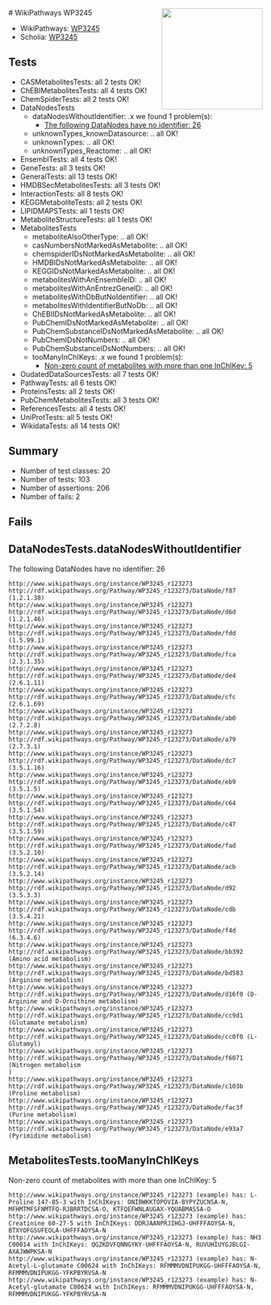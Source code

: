 <img style="float: right; width: 200px" src="https://upload.wikimedia.org/wikipedia/commons/thumb/8/83/Wplogo_with_text_500.png/640px-Wplogo_with_text_500.png" />
# WikiPathways WP3245

* WikiPathways: [WP3245](https://new.wikipathways.org/pathways/WP3245)
* Scholia: [WP3245](https://scholia.toolforge.org/wikipathways/WP3245)
## Tests
* CASMetabolitesTests: all 2 tests OK!
* ChEBIMetabolitesTests: all 4 tests OK!
* ChemSpiderTests: all 2 tests OK!
* DataNodesTests
    * dataNodesWithoutIdentifier: .x we found 1 problem(s):
        * [The following DataNodes have no identifier: 26](#8792c4b5)
    * unknownTypes_knownDatasource: .. all OK!
    * unknownTypes: .. all OK!
    * unknownTypes_Reactome: .. all OK!
* EnsemblTests: all 4 tests OK!
* GeneTests: all 3 tests OK!
* GeneralTests: all 13 tests OK!
* HMDBSecMetabolitesTests: all 3 tests OK!
* InteractionTests: all 8 tests OK!
* KEGGMetaboliteTests: all 2 tests OK!
* LIPIDMAPSTests: all 1 tests OK!
* MetaboliteStructureTests: all 1 tests OK!
* MetabolitesTests
    * metaboliteAlsoOtherType: .. all OK!
    * casNumbersNotMarkedAsMetabolite: .. all OK!
    * chemspiderIDsNotMarkedAsMetabolite: .. all OK!
    * HMDBIDsNotMarkedAsMetabolite: .. all OK!
    * KEGGIDsNotMarkedAsMetabolite: .. all OK!
    * metabolitesWithAnEnsembleID: .. all OK!
    * metabolitesWithAnEntrezGeneID: .. all OK!
    * metabolitesWithDbButNoIdentifier: .. all OK!
    * metabolitesWithIdentifierButNoDb: .. all OK!
    * ChEBIIDsNotMarkedAsMetabolite: .. all OK!
    * PubChemIDsNotMarkedAsMetabolite: .. all OK!
    * PubChemSubstanceIDsNotMarkedAsMetabolite: .. all OK!
    * PubChemIDsNotNumbers: .. all OK!
    * PubChemSubstanceIDsNotNumbers: .. all OK!
    * tooManyInChIKeys: .x we found 1 problem(s):
        * [Non-zero count of metabolites with more than one InChIKey: 5](#a4e40382)
* OudatedDataSourcesTests: all 7 tests OK!
* PathwayTests: all 6 tests OK!
* ProteinsTests: all 2 tests OK!
* PubChemMetabolitesTests: all 3 tests OK!
* ReferencesTests: all 4 tests OK!
* UniProtTests: all 5 tests OK!
* WikidataTests: all 14 tests OK!


## Summary

* Number of test classes: 20
* Number of tests: 103
* Number of assertions: 206
* Number of fails: 2

## Fails

<a name="8792c4b5" />

## DataNodesTests.dataNodesWithoutIdentifier

The following DataNodes have no identifier: 26
```
http://www.wikipathways.org/instance/WP3245_r123273 http://rdf.wikipathways.org/Pathway/WP3245_r123273/DataNode/f87 (1.2.1.38)
http://www.wikipathways.org/instance/WP3245_r123273 http://rdf.wikipathways.org/Pathway/WP3245_r123273/DataNode/d6d (1.2.1.46)
http://www.wikipathways.org/instance/WP3245_r123273 http://rdf.wikipathways.org/Pathway/WP3245_r123273/DataNode/fdd (1.5.99.1)
http://www.wikipathways.org/instance/WP3245_r123273 http://rdf.wikipathways.org/Pathway/WP3245_r123273/DataNode/fca (2.3.1.35)
http://www.wikipathways.org/instance/WP3245_r123273 http://rdf.wikipathways.org/Pathway/WP3245_r123273/DataNode/de4 (2.6.1.11)
http://www.wikipathways.org/instance/WP3245_r123273 http://rdf.wikipathways.org/Pathway/WP3245_r123273/DataNode/cfc (2.6.1.69)
http://www.wikipathways.org/instance/WP3245_r123273 http://rdf.wikipathways.org/Pathway/WP3245_r123273/DataNode/ab0 (2.7.2.8)
http://www.wikipathways.org/instance/WP3245_r123273 http://rdf.wikipathways.org/Pathway/WP3245_r123273/DataNode/a79 (2.7.3.1)
http://www.wikipathways.org/instance/WP3245_r123273 http://rdf.wikipathways.org/Pathway/WP3245_r123273/DataNode/dc7 (3.5.1.16)
http://www.wikipathways.org/instance/WP3245_r123273 http://rdf.wikipathways.org/Pathway/WP3245_r123273/DataNode/eb9 (3.5.1.5)
http://www.wikipathways.org/instance/WP3245_r123273 http://rdf.wikipathways.org/Pathway/WP3245_r123273/DataNode/c64 (3.5.1.54)
http://www.wikipathways.org/instance/WP3245_r123273 http://rdf.wikipathways.org/Pathway/WP3245_r123273/DataNode/c47 (3.5.1.59)
http://www.wikipathways.org/instance/WP3245_r123273 http://rdf.wikipathways.org/Pathway/WP3245_r123273/DataNode/fad (3.5.2.10)
http://www.wikipathways.org/instance/WP3245_r123273 http://rdf.wikipathways.org/Pathway/WP3245_r123273/DataNode/acb (3.5.2.14)
http://www.wikipathways.org/instance/WP3245_r123273 http://rdf.wikipathways.org/Pathway/WP3245_r123273/DataNode/d92 (3.5.3.3)
http://www.wikipathways.org/instance/WP3245_r123273 http://rdf.wikipathways.org/Pathway/WP3245_r123273/DataNode/cdb (3.5.4.21)
http://www.wikipathways.org/instance/WP3245_r123273 http://rdf.wikipathways.org/Pathway/WP3245_r123273/DataNode/f4d (6.3.4.6)
http://www.wikipathways.org/instance/WP3245_r123273 http://rdf.wikipathways.org/Pathway/WP3245_r123273/DataNode/bb392 (Amino acid metabolism)
http://www.wikipathways.org/instance/WP3245_r123273 http://rdf.wikipathways.org/Pathway/WP3245_r123273/DataNode/bd583 (Arginine metabolism)
http://www.wikipathways.org/instance/WP3245_r123273 http://rdf.wikipathways.org/Pathway/WP3245_r123273/DataNode/d16f0 (D-Arginine and D-Ornithine metabolism)
http://www.wikipathways.org/instance/WP3245_r123273 http://rdf.wikipathways.org/Pathway/WP3245_r123273/DataNode/cc9d1 (Glutamate metabolism)
http://www.wikipathways.org/instance/WP3245_r123273 http://rdf.wikipathways.org/Pathway/WP3245_r123273/DataNode/cc0f0 (L-Glutamyl)
http://www.wikipathways.org/instance/WP3245_r123273 http://rdf.wikipathways.org/Pathway/WP3245_r123273/DataNode/f6071 (Nitrogen metabolism
)
http://www.wikipathways.org/instance/WP3245_r123273 http://rdf.wikipathways.org/Pathway/WP3245_r123273/DataNode/c103b (Proline metabolism)
http://www.wikipathways.org/instance/WP3245_r123273 http://rdf.wikipathways.org/Pathway/WP3245_r123273/DataNode/fac3f (Purine metabolism)
http://www.wikipathways.org/instance/WP3245_r123273 http://rdf.wikipathways.org/Pathway/WP3245_r123273/DataNode/e93a7 (Pyrimidine metabolism)
```

<a name="a4e40382" />

## MetabolitesTests.tooManyInChIKeys

Non-zero count of metabolites with more than one InChIKey: 5
```
http://www.wikipathways.org/instance/WP3245_r123273 (example) has: L-Proline 147-85-3 with InChIKeys: ONIBWKKTOPOVIA-BYPYZUCNSA-N, MFHMTMFSFNMTFQ-RJBRRTDCSA-O, KTFQEFWNLAUGAX-YQUABMASSA-O
http://www.wikipathways.org/instance/WP3245_r123273 (example) has: Creatinine 60-27-5 with InChIKeys: DDRJAANPRJIHGJ-UHFFFAOYSA-N, BTXYOFGSUFEOLA-UHFFFAOYSA-N
http://www.wikipathways.org/instance/WP3245_r123273 (example) has: NH3 C00014 with InChIKeys: QGZKDVFQNNGYKY-UHFFFAOYSA-N, RUVUHIUYGJBLGI-AXAJWWPKSA-N
http://www.wikipathways.org/instance/WP3245_r123273 (example) has: N-Acetyl-L-glutamate C00624 with InChIKeys: RFMMMVDNIPUKGG-UHFFFAOYSA-N, RFMMMVDNIPUKGG-YFKPBYRVSA-N
http://www.wikipathways.org/instance/WP3245_r123273 (example) has: N-Acetyl-glutamate C00624 with InChIKeys: RFMMMVDNIPUKGG-UHFFFAOYSA-N, RFMMMVDNIPUKGG-YFKPBYRVSA-N
```

